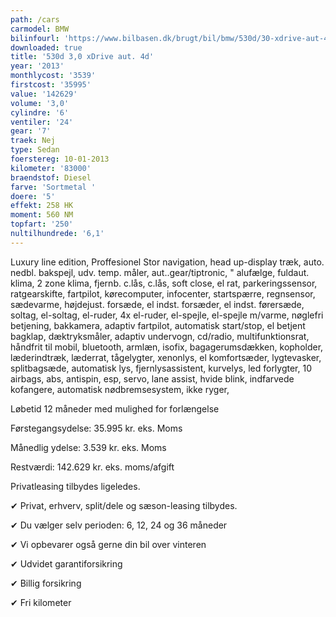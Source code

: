 ```yaml
---
path: /cars
carmodel: BMW
bilinfourl: 'https://www.bilbasen.dk/brugt/bil/bmw/530d/30-xdrive-aut-4d/4261688'
downloaded: true
title: '530d 3,0 xDrive aut. 4d'
year: '2013'
monthlycost: '3539'
firstcost: '35995'
value: '142629'
volume: '3,0'
cylindre: '6'
ventiler: '24'
gear: '7'
traek: Nej
type: Sedan
foerstereg: 10-01-2013
kilometer: '83000'
braendstof: Diesel
farve: 'Sortmetal '
doere: '5'
effekt: 258 HK
moment: 560 NM
topfart: '250'
nultilhundrede: '6,1'
---
```

Luxury line edition, Proffesionel Stor navigation, head up-display træk, auto. nedbl. bakspejl, udv. temp. måler, aut..gear/tiptronic, " alufælge, fuldaut. klima, 2 zone klima, fjernb. c.lås, c.lås, soft close, el rat, parkeringssensor, ratgearskifte, fartpilot, kørecomputer, infocenter, startspærre, regnsensor, sædevarme, højdejust. forsæde, el indst. forsæder, el indst. førersæde, soltag, el-soltag, el-ruder, 4x el-ruder, el-spejle, el-spejle m/varme, nøglefri betjening, bakkamera, adaptiv fartpilot, automatisk start/stop, el betjent bagklap, dæktryksmåler, adaptiv undervogn, cd/radio, multifunktionsrat, håndfrit til mobil, bluetooth, armlæn, isofix, bagagerumsdækken, kopholder, læderindtræk, læderrat, tågelygter, xenonlys, el komfortsæder, lygtevasker, splitbagsæde, automatisk lys, fjernlysassistent, kurvelys, led forlygter, 10 airbags, abs, antispin, esp, servo, lane assist, hvide blink, indfarvede kofangere, automatisk nødbremsesystem, ikke ryger,



Løbetid 12 måneder med mulighed for forlængelse 



Førstegangsydelse: 35.995 kr. eks. Moms 

Månedlig ydelse: 3.539 kr. eks. Moms

Restværdi: 142.629 kr. eks. moms/afgift



Privatleasing tilbydes ligeledes.



✔ Privat, erhverv, split/dele og sæson-leasing tilbydes. 

✔ Du vælger selv perioden: 6, 12, 24 og 36 måneder

✔ Vi opbevarer også gerne din bil over vinteren 

✔ Udvidet garantiforsikring   

✔ Billig forsikring 

✔ Fri kilometer
